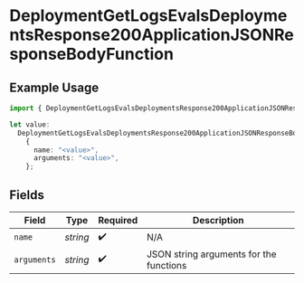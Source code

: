 # DeploymentGetLogsEvalsDeploymentsResponse200ApplicationJSONResponseBodyFunction

## Example Usage

```typescript
import { DeploymentGetLogsEvalsDeploymentsResponse200ApplicationJSONResponseBodyFunction } from "@orq-ai/node/models/operations";

let value:
  DeploymentGetLogsEvalsDeploymentsResponse200ApplicationJSONResponseBodyFunction =
    {
      name: "<value>",
      arguments: "<value>",
    };
```

## Fields

| Field                                   | Type                                    | Required                                | Description                             |
| --------------------------------------- | --------------------------------------- | --------------------------------------- | --------------------------------------- |
| `name`                                  | *string*                                | :heavy_check_mark:                      | N/A                                     |
| `arguments`                             | *string*                                | :heavy_check_mark:                      | JSON string arguments for the functions |